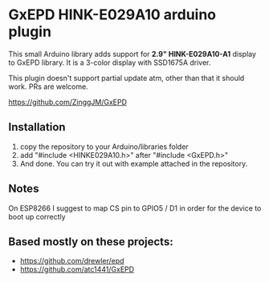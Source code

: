 # GxEPD HINK-E029A10 arduino plugin
This small Arduino library adds support for **2.9" HINK-E029A10-A1** display to GxEPD library. It is a 3-color display with SSD1675A driver.

This plugin doesn't support partial update atm, other than that it should work. PRs are welcome.

https://github.com/ZinggJM/GxEPD

## Installation
1. copy the repository to your Arduino/libraries folder
2. add "#include <HINKE029A10.h>" after "#include <GxEPD.h>"
3. And done. You can try it out with example attached in the repository.

## Notes
On ESP8266 I suggest to map CS pin to GPIO5 / D1 in order for the device to boot up correctly

## Based mostly on these projects:
- https://github.com/drewler/epd
- https://github.com/atc1441/GxEPD
